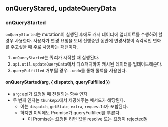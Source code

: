 ## onQueryStared, updateQueryData

### onQueryStarted

`onQueryStarted`는 mutation이 실행된 후에도 캐시 데이터에 업데이트를 수행하려 할 경우 사용한다. 사용자가 변경 요청을 보내 진행중인 동안에 변경사항이 즉각적인 변화를 주고싶을 때 주로 사용하는 패턴이다.

1. `onQueryStarted`는 쿼리가 시작할 때 실행된다.
2. `api.util.updateQueryData`에서 디스패치하여 캐시된 데이터를 업데이트해준다.
3. `queryFulfilled` 거부될 경우: `.undo`를 통해 롤백을 사용한다.

#### onQueryStarted(arg, { dispatch, queryFulfilled })

* `arg`: api가 요청될 때 전달되는 함수 인자
* 두 번째 인자는 `thunkApi`에서 제공해주는 메서드가 해당된다.
  * 이는 `dispatch`, `getState`, `extra`, `requestId`가 포함된다.
  * 하지만 이외에도 Promise가 queryFulfilled를 부른다.
    * 이 Promise는 요청된 리턴 값을 resolve 또는 요청이 rejected될